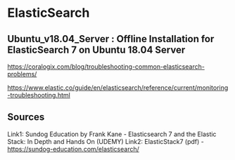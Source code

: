 # ElasticSearch


## Ubuntu_v18.04_Server : Offline Installation for ElasticSearch 7 on Ubuntu 18.04 Server

https://coralogix.com/blog/troubleshooting-common-elasticsearch-problems/


https://www.elastic.co/guide/en/elasticsearch/reference/current/monitoring-troubleshooting.html


## Sources ##
Link1: Sundog Education by Frank Kane - Elasticsearch 7 and the Elastic Stack: In Depth and Hands On (UDEMY)
Link2: ElasticStack7 (pdf) - https://sundog-education.com/elasticsearch/
